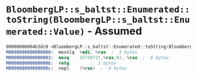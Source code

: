 # `BloombergLP::s_baltst::Enumerated::toString(BloombergLP::s_baltst::Enumerated::Value)` - Assumed

```nasm
00000000004b3dc0 <BloombergLP::s_baltst::Enumerated::toString(BloombergLP::s_baltst::Enumerated::Value)>:
M0000000000000000:	movslq	%edi, %rax	;  3 bytes
M0000000000000003:	movq	5575072(,%rax,8), %rax	;  8 bytes
M000000000000000b:	retq		;  1 bytes
M000000000000000c:	nopl	(%rax)	;  4 bytes
```
